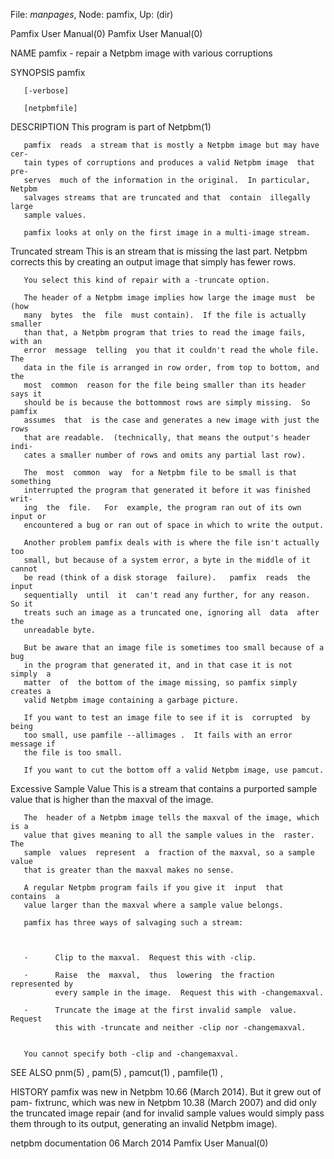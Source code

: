 File: *manpages*,  Node: pamfix,  Up: (dir)

Pamfix User Manual(0)                                    Pamfix User Manual(0)



NAME
       pamfix - repair a Netpbm image with various corruptions


SYNOPSIS
       pamfix

       [-verbose]

       [netpbmfile]



DESCRIPTION
       This program is part of Netpbm(1)

       pamfix  reads  a stream that is mostly a Netpbm image but may have cer-
       tain types of corruptions and produces a valid Netpbm image  that  pre-
       serves  much of the information in the original.  In particular, Netpbm
       salvages streams that are truncated and that  contain  illegally  large
       sample values.

       pamfix looks at only on the first image in a multi-image stream.



   Truncated stream
       This  is an stream that is missing the last part.  Netpbm corrects this
       by creating an output image that simply has fewer rows.

       You select this kind of repair with a -truncate option.

       The header of a Netpbm image implies how large the image must  be  (how
       many  bytes  the  file  must contain).  If the file is actually smaller
       than that, a Netpbm program that tries to read the image fails, with an
       error  message  telling  you that it couldn't read the whole file.  The
       data in the file is arranged in row order, from top to bottom, and  the
       most  common  reason for the file being smaller than its header says it
       should be is because the bottommost rows are simply missing.  So pamfix
       assumes  that  is the case and generates a new image with just the rows
       that are readable.  (technically, that means the output's header  indi-
       cates a smaller number of rows and omits any partial last row).

       The  most  common  way  for a Netpbm file to be small is that something
       interrupted the program that generated it before it was finished  writ-
       ing  the  file.   For  example, the program ran out of its own input or
       encountered a bug or ran out of space in which to write the output.

       Another problem pamfix deals with is where the file isn't actually  too
       small, but because of a system error, a byte in the middle of it cannot
       be read (think of a disk storage  failure).   pamfix  reads  the  input
       sequentially  until  it  can't read any further, for any reason.  So it
       treats such an image as a truncated one, ignoring all  data  after  the
       unreadable byte.

       But be aware that an image file is sometimes too small because of a bug
       in the program that generated it, and in that case it is not  simply  a
       matter  of  the bottom of the image missing, so pamfix simply creates a
       valid Netpbm image containing a garbage picture.

       If you want to test an image file to see if it is  corrupted  by  being
       too small, use pamfile --allimages .  It fails with an error message if
       the file is too small.

       If you want to cut the bottom off a valid Netpbm image, use pamcut.



   Excessive Sample Value
       This is a stream that contains a purported sample value that is  higher
       than the maxval of the image.

       The  header of a Netpbm image tells the maxval of the image, which is a
       value that gives meaning to all the sample values in the  raster.   The
       sample  values  represent  a  fraction of the maxval, so a sample value
       that is greater than the maxval makes no sense.

       A regular Netpbm program fails if you give it  input  that  contains  a
       value larger than the maxval where a sample value belongs.

       pamfix has three ways of salvaging such a stream:



       ·      Clip to the maxval.  Request this with -clip.

       ·      Raise  the  maxval,  thus  lowering  the fraction represented by
              every sample in the image.  Request this with -changemaxval.

       ·      Truncate the image at the first invalid sample  value.   Request
              this with -truncate and neither -clip nor -changemaxval.


       You cannot specify both -clip and -changemaxval.



SEE ALSO
       pnm(5) , pam(5) , pamcut(1) , pamfile(1) ,


HISTORY
       pamfix  was  new in Netpbm 10.66 (March 2014).  But it grew out of pam-
       fixtrunc, which was new in Netpbm 10.38 (March 2007) and did  only  the
       truncated image repair (and for invalid sample values would simply pass
       them through to its output, generating an invalid Netpbm image).



netpbm documentation             06 March 2014           Pamfix User Manual(0)
